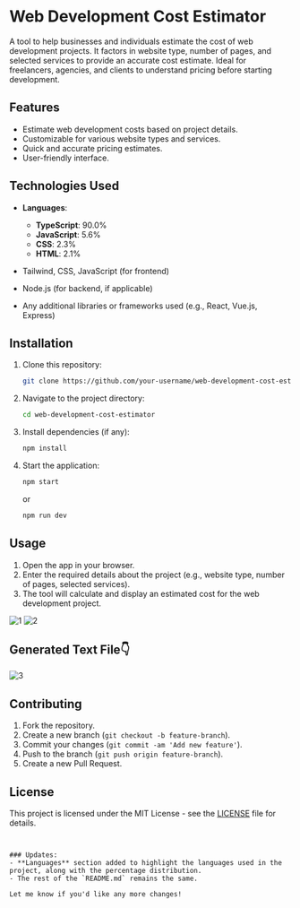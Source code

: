 # Web Development Cost Estimator

A tool to help businesses and individuals estimate the cost of web development projects. It factors in website type, number of pages, and selected services to provide an accurate cost estimate. Ideal for freelancers, agencies, and clients to understand pricing before starting development.

## Features
- Estimate web development costs based on project details.
- Customizable for various website types and services.
- Quick and accurate pricing estimates.
- User-friendly interface.

## Technologies Used
- **Languages**:
  - **TypeScript**: 90.0%
  - **JavaScript**: 5.6%
  - **CSS**: 2.3%
  - **HTML**: 2.1%
  
- Tailwind, CSS, JavaScript (for frontend)
- Node.js (for backend, if applicable)
- Any additional libraries or frameworks used (e.g., React, Vue.js, Express)

## Installation

1. Clone this repository:
   ```bash
   git clone https://github.com/your-username/web-development-cost-estimator.git

2. Navigate to the project directory:
   ```bash
   cd web-development-cost-estimator
   ```

3. Install dependencies (if any):
   ```bash
   npm install
   ```

4. Start the application:
   ```bash
   npm start
   ```
   or
   ```bash
   npm run dev
   ```

## Usage

1. Open the app in your browser.
2. Enter the required details about the project (e.g., website type, number of pages, selected services).
3. The tool will calculate and display an estimated cost for the web development project.

![1](https://github.com/user-attachments/assets/ddaa2dae-54cf-49ea-90da-7138a31e792f)
![2](https://github.com/user-attachments/assets/aa9f8ce8-912b-4e52-8ef1-ad890fc440df)

## Generated Text File👇

![3](https://github.com/user-attachments/assets/76c28fa1-e2b0-47ce-9b77-78ab95420965)

## Contributing

1. Fork the repository.
2. Create a new branch (`git checkout -b feature-branch`).
3. Commit your changes (`git commit -am 'Add new feature'`).
4. Push to the branch (`git push origin feature-branch`).
5. Create a new Pull Request.

## License

This project is licensed under the MIT License - see the [LICENSE](LICENSE) file for details.
```


### Updates:
- **Languages** section added to highlight the languages used in the project, along with the percentage distribution.
- The rest of the `README.md` remains the same.

Let me know if you'd like any more changes!

